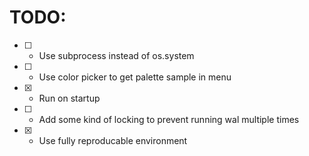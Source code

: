 # TODO:

- [ ] - Use subprocess instead of os.system

- [ ] - Use color picker to get palette sample in menu

- [x] - Run on startup

- [ ] - Add some kind of locking to prevent running wal multiple times

- [x] - Use fully reproducable environment
